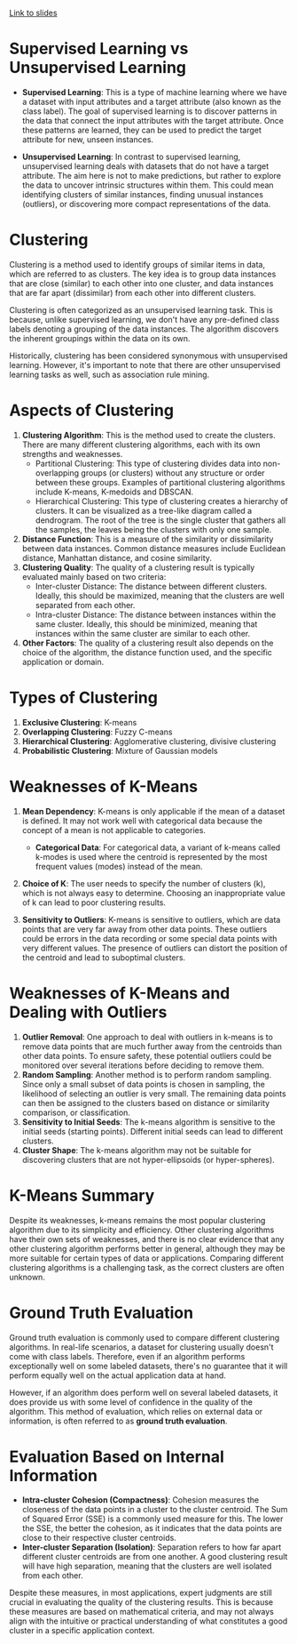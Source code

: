 [Link to slides](https://docs.google.com/presentation/d/1enhusM62OlNnKLhvGPhoxYZ2y5_93V3c/edit?usp=drive_link&ouid=111231193731952555201&rtpof=true&sd=true)

# Supervised Learning vs Unsupervised Learning

- **Supervised Learning**: This is a type of machine learning where we have a dataset with input attributes and a target attribute (also known as the class label). The goal of supervised learning is to discover patterns in the data that connect the input attributes with the target attribute. Once these patterns are learned, they can be used to predict the target attribute for new, unseen instances.

- **Unsupervised Learning**: In contrast to supervised learning, unsupervised learning deals with datasets that do not have a target attribute. The aim here is not to make predictions, but rather to explore the data to uncover intrinsic structures within them. This could mean identifying clusters of similar instances, finding unusual instances (outliers), or discovering more compact representations of the data.

# Clustering

Clustering is a method used to identify groups of similar items in data, which are referred to as clusters. The key idea is to group data instances that are close (similar) to each other into one cluster, and data instances that are far apart (dissimilar) from each other into different clusters.

Clustering is often categorized as an unsupervised learning task. This is because, unlike supervised learning, we don't have any pre-defined class labels denoting a grouping of the data instances. The algorithm discovers the inherent groupings within the data on its own.

Historically, clustering has been considered synonymous with unsupervised learning. However, it's important to note that there are other unsupervised learning tasks as well, such as association rule mining.

# Aspects of Clustering

1. **Clustering Algorithm**: This is the method used to create the clusters. There are many different clustering algorithms, each with its own strengths and weaknesses.
   - Partitional Clustering: This type of clustering divides data into non-overlapping groups (or clusters) without any structure or order between these groups. Examples of partitional clustering algorithms include K-means, K-medoids and DBSCAN.
   - Hierarchical Clustering: This type of clustering creates a hierarchy of clusters. It can be visualized as a tree-like diagram called a dendrogram. The root of the tree is the single cluster that gathers all the samples, the leaves being the clusters with only one sample.
2. **Distance Function**: This is a measure of the similarity or dissimilarity between data instances. Common distance measures include Euclidean distance, Manhattan distance, and cosine similarity.
3. **Clustering Quality**: The quality of a clustering result is typically evaluated mainly based on two criteria:
   - Inter-cluster Distance: The distance between different clusters. Ideally, this should be maximized, meaning that the clusters are well separated from each other.
   - Intra-cluster Distance: The distance between instances within the same cluster. Ideally, this should be minimized, meaning that instances within the same cluster are similar to each other.
4. **Other Factors**: The quality of a clustering result also depends on the choice of the algorithm, the distance function used, and the specific application or domain.

# Types of Clustering

1. **Exclusive Clustering**: K-means
2. **Overlapping Clustering**: Fuzzy C-means
3. **Hierarchical Clustering**: Agglomerative clustering, divisive clustering
4. **Probabilistic Clustering**: Mixture of Gaussian models

# Weaknesses of K-Means

1. **Mean Dependency**: K-means is only applicable if the mean of a dataset is defined. It may not work well with categorical data because the concept of a mean is not applicable to categories.

   - **Categorical Data**: For categorical data, a variant of k-means called k-modes is used where the centroid is represented by the most frequent values (modes) instead of the mean.

2. **Choice of K**: The user needs to specify the number of clusters (k), which is not always easy to determine. Choosing an inappropriate value of k can lead to poor clustering results.
3. **Sensitivity to Outliers**: K-means is sensitive to outliers, which are data points that are very far away from other data points. These outliers could be errors in the data recording or some special data points with very different values. The presence of outliers can distort the position of the centroid and lead to suboptimal clusters.

# Weaknesses of K-Means and Dealing with Outliers

1. **Outlier Removal**: One approach to deal with outliers in k-means is to remove data points that are much further away from the centroids than other data points. To ensure safety, these potential outliers could be monitored over several iterations before deciding to remove them.
2. **Random Sampling**: Another method is to perform random sampling. Since only a small subset of data points is chosen in sampling, the likelihood of selecting an outlier is very small. The remaining data points can then be assigned to the clusters based on distance or similarity comparison, or classification.
3. **Sensitivity to Initial Seeds**: The k-means algorithm is sensitive to the initial seeds (starting points). Different initial seeds can lead to different clusters.
4. **Cluster Shape**: The k-means algorithm may not be suitable for discovering clusters that are not hyper-ellipsoids (or hyper-spheres).

# K-Means Summary

Despite its weaknesses, k-means remains the most popular clustering algorithm due to its simplicity and efficiency. Other clustering algorithms have their own sets of weaknesses, and there is no clear evidence that any other clustering algorithm performs better in general, although they may be more suitable for certain types of data or applications. Comparing different clustering algorithms is a challenging task, as the correct clusters are often unknown.

# Ground Truth Evaluation

Ground truth evaluation is commonly used to compare different clustering algorithms. In real-life scenarios, a dataset for clustering usually doesn't come with class labels. Therefore, even if an algorithm performs exceptionally well on some labeled datasets, there's no guarantee that it will perform equally well on the actual application data at hand.

However, if an algorithm does perform well on several labeled datasets, it does provide us with some level of confidence in the quality of the algorithm. This method of evaluation, which relies on external data or information, is often referred to as **ground truth evaluation**.

# Evaluation Based on Internal Information

- **Intra-cluster Cohesion (Compactness)**: Cohesion measures the closeness of the data points in a cluster to the cluster centroid. The Sum of Squared Error (SSE) is a commonly used measure for this. The lower the SSE, the better the cohesion, as it indicates that the data points are close to their respective cluster centroids.
- **Inter-cluster Separation (Isolation)**: Separation refers to how far apart different cluster centroids are from one another. A good clustering result will have high separation, meaning that the clusters are well isolated from each other.

Despite these measures, in most applications, expert judgments are still crucial in evaluating the quality of the clustering results. This is because these measures are based on mathematical criteria, and may not always align with the intuitive or practical understanding of what constitutes a good cluster in a specific application context.

